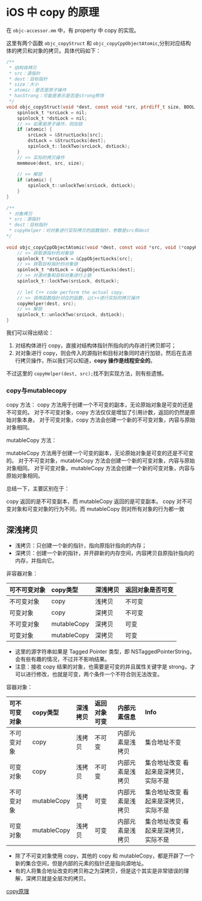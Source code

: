 # iOS 中 copy 的原理

在 `objc-accessor.mm` 中，有 property 中 copy 的实现。

这里有两个函数 `objc_copyStruct` 和 `objc_copyCppObjectAtomic`,分别对应结构体的拷贝和对象的拷贝。具体代码如下：

```c
/**
 * 结构体拷贝
 * src：源指针
 * dest：目标指针
 * size：大小
 * atomic：是否是原子操作
 * hasStrong：可能是表示是否是strong修饰
 */
void objc_copyStruct(void *dest, const void *src, ptrdiff_t size, BOOL atomic, BOOL hasStrong __unused) {
    spinlock_t *srcLock = nil;
    spinlock_t *dstLock = nil;
    // >> 如果是原子操作，则加锁
    if (atomic) {
        srcLock = &StructLocks[src];
        dstLock = &StructLocks[dest];
        spinlock_t::lockTwo(srcLock, dstLock);
    }
    // >> 实际的拷贝操作
    memmove(dest, src, size);
 
    // >> 解锁
    if (atomic) {
        spinlock_t::unlockTwo(srcLock, dstLock);
    }
}
 
/**
 * 对象拷贝
 * src：源指针
 * dest：目标指针
 * copyHelper：对对象进行实际拷贝的函数指针，参数是src和dest
*/
 
void objc_copyCppObjectAtomic(void *dest, const void *src, void (*copyHelper) (void *dest, const void *source)) {
    // >> 获取源指针的对象锁
    spinlock_t *srcLock = &CppObjectLocks[src];
    // >> 获取目标指针的对象锁
    spinlock_t *dstLock = &CppObjectLocks[dest];
    // >> 对源对象和目标对象进行上锁
    spinlock_t::lockTwo(srcLock, dstLock);
 
    // let C++ code perform the actual copy.
    // >> 调用函数指针对应的函数，让C++进行实际的拷贝操作
    copyHelper(dest, src);
    // >> 解锁
    spinlock_t::unlockTwo(srcLock, dstLock);
}
```



我们可以得出结论：

1. 对结构体进行 copy，直接对结构体指针所指向的内存进行拷贝即可；
2. 对对象进行 copy，则会传入的源指针和目标对象同时进行加锁，然后在去进行拷贝操作，所以我们可以知道，**copy 操作是线程安全的**。

不过这里的 `copyHelper(dest, src);`找不到实现方法，则有些遗憾。



### copy与mutablecopy

copy 方法：
copy 方法用于创建一个不可变的副本，无论原始对象是可变的还是不可变的。
对于不可变对象，copy 方法仅仅是增加了引用计数，返回的仍然是原始对象本身。
对于可变对象，copy 方法会创建一个新的不可变对象，内容与原始对象相同。

mutableCopy 方法：

mutableCopy 方法用于创建一个可变的副本，无论原始对象是可变的还是不可变的。
对于不可变对象，mutableCopy 方法会创建一个新的可变对象，内容与原始对象相同。
对于可变对象，mutableCopy 方法会创建一个新的可变对象，内容与原始对象相同。

总结一下，主要区别在于：

copy 返回的是不可变副本，而 mutableCopy 返回的是可变副本。
copy 对不可变对象和可变对象的行为不同，而 mutableCopy 则对所有对象的行为都一致

## **深浅拷贝**

- 浅拷贝：只创建一个新的指针，指向原指针指向的内存；
- 深拷贝：创建一个新的指针，并开辟新的内存空间，内容拷贝自原指针指向的内存，并指向它。



非容器对象：

| 可不可变对象   | copy类型    | 深浅拷贝 | 返回对象是否可变 |
| :----------- | :---------- | :------- | :--------------- |
| 不可变对象     | copy        | 浅拷贝   | 不可变           |
| 可变对象       | copy        | 深拷贝   | 不可变           |
| 不可变对象     | mutableCopy | 深拷贝   | 可变             |
| 可变对象       | mutableCopy | 深拷贝   | 可变             |

- 这里的源字符串如果是 Tagged Pointer 类型，即 NSTaggedPointerString，会有些有趣的情况，不过并不影响结果。
- 注意：接收 copy 结果的对象，也需要是可变的并且属性关键字是 strong，才可以进行修改，也就是可变，两个条件一个不符合则无法改变。



容器对象：

| 可不可变对象   | copy类型    | 深浅拷贝 | 返回对象可变 | 内部元素信息     | Info                                  |
| :------------| :---------- | :-------- | :--------------- | :--------------- | :------------------------------------ |
| 不可变对象     | copy        | 浅拷贝   | 不可变           | 内部元素是浅拷贝 | 集合地址不变                          |
| 可变对象       | copy        | 浅拷贝   | 不可变           | 内部元素是浅拷贝 | 集合地址改变 看起来是深拷贝，实际不是 |
| 不可变对象     | mutableCopy | 浅拷贝   | 可变             | 内部元素是浅拷贝 | 集合地址改变 看起来是深拷贝，实际不是 |
| 可变对象       | mutableCopy | 浅拷贝   | 可变             | 内部元素是浅拷贝 | 集合地址改变 看起来是深拷贝，实际不是 |

- 除了不可变对象使用 copy，其他的 copy 和 mutableCopy，都是开辟了一个新的集合空间，但是内部的元素的指针还是指向源地址。
- 有的人将集合地址改变的拷贝称之为深拷贝，但是这个其实是非常错误的理解，深拷贝就是全层次的拷贝。



[copy原理](https://blog.csdn.net/olsQ93038o99S/article/details/107420597)